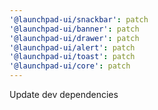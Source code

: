 ```yaml
---
'@launchpad-ui/snackbar': patch
'@launchpad-ui/banner': patch
'@launchpad-ui/drawer': patch
'@launchpad-ui/alert': patch
'@launchpad-ui/toast': patch
'@launchpad-ui/core': patch
---
```


Update dev dependencies
